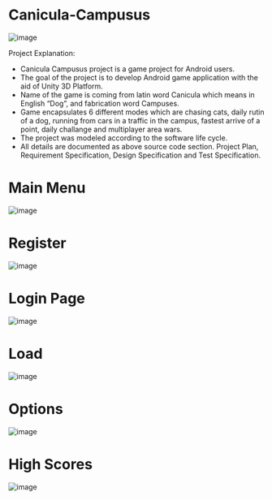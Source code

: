 # Canicula-Campusus


![image](https://user-images.githubusercontent.com/102985575/184543845-6bd9f4a1-68be-4094-9ddf-4abb4ba274f2.png)


Project Explanation: 
  
  - Canicula Campusus project is a game project for Android users.
  - The goal of the project is to develop Android game application with the aid of Unity 3D Platform.
  - Name of the game is coming from latin word Canicula which means in English “Dog”, and fabrication word Campuses.
  - Game encapsulates 6 different modes which are chasing cats, daily rutin of a dog, running from cars in a traffic in the campus, fastest arrive of a point, daily     challange and multiplayer area wars.
  - The project was modeled according to the software life cycle.
  - All details are documented as above source code section. Project Plan, Requirement Specification, Design Specification and Test Specification.
  
  
  # Main Menu
 
 ![image](https://user-images.githubusercontent.com/102985575/184544391-edcd799d-519f-41d3-89f1-be7a7a370fc9.png)

 
 # Register
 
 ![image](https://user-images.githubusercontent.com/102985575/184544400-d44ae2db-03f1-4f61-a05c-c060d4c524a7.png)

 
 # Login Page
 
 ![image](https://user-images.githubusercontent.com/102985575/184544404-12265507-617d-49a7-be63-f7f9a1f32573.png)
 
 # Load
 
 ![image](https://user-images.githubusercontent.com/102985575/184544418-c151ffa9-b5a2-4334-b483-34880751332a.png)

 
 # Options
 
 ![image](https://user-images.githubusercontent.com/102985575/184544424-9ca607f8-366f-4b7b-a65b-fb66316d6430.png)

 
 # High Scores
 
 ![image](https://user-images.githubusercontent.com/102985575/184544426-f5578f27-a525-454e-8823-0000f0f8d601.png)

 
 



  
